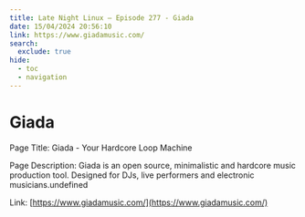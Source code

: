```yaml
---
title: Late Night Linux – Episode 277 - Giada
date: 15/04/2024 20:56:10
link: https://www.giadamusic.com/
search:
  exclude: true
hide:
  - toc
  - navigation
---
```


# Giada

Page Title: Giada - Your Hardcore Loop Machine

Page Description: Giada is an open source, minimalistic and hardcore music production tool. Designed for DJs, live performers and electronic musicians.undefined 

Link: [https://www.giadamusic.com/](https://www.giadamusic.com/)